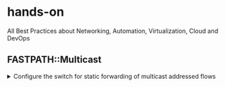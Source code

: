 # hands-on
All Best Practices about Networking, Automation, Virtualization, Cloud and DevOps

## FASTPATH::Multicast

<details>
  <summary>Configure the switch for static forwarding of multicast addressed flows
  </summary>
<p>

#### Statically configure multicast forwarding table with IGMP Snooping turned off

```shell
(DataPlane Switching) #config

(DataPlane Switching)  (Config)#class-map match-all mip ipv4

(DataPlane Switching)  (Config-classmap)#match dstip 224.0.0.0 255.0.0.0

(DataPlane Switching)  (Config-classmap)#exit

(DataPlane Switching)  (Config)#policy-map VIDEO1_4K_POLICY in

(DataPlane Switching)  (Config-policy-map)#class mip

(DataPlane Switching)  (Config-policy-classmap)#redirect 1/0/13

(DataPlane Switching)  (Config-policy-classmap)#exit

(DataPlane Switching)  (Config-policy-map)#exit

(DataPlane Switching)  (Config)#interface 1/0/2

(DataPlane Switching)  (Interface 1/0/2)#service-policy in VIDEO1_4K_POLICY

(DataPlane Switching)  (Interface 1/0/2)#exit

(DataPlane Switching)  (Config)#exit

(DataPlane Switching)  #show policy-map interface 1/0/2 in
```
</p>
</details>
